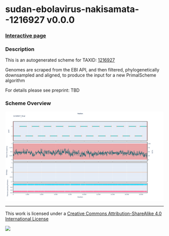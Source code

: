 # sudan-ebolavirus-nakisamata--1216927 v0.0.0

### [Interactive page](https://chrisgkent.github.io/schemes/sudan-ebolavirus-nakisamata--1216927-1000-v0.0.0)

### Description

This is an autogenerated scheme for TAXID: [1216927](https://www.ncbi.nlm.nih.gov/Taxonomy/Browser/wwwtax.cgi?mode=Info&id=1216927&lvl=3&lin=f&keep=1&srchmode=1&unlock)

Genomes are scraped from the EBI API, and then filtered, phylogenetically downsampled and aligned, to produce the input for a new PrimalScheme algorithm

For details please see preprint: TBD

### Scheme Overview

![Alt text](work/1216927_final.png '1216927_final.png')

------------------------------------------------------------------------

This work is licensed under a [Creative Commons Attribution-ShareAlike 4.0 International License](http://creativecommons.org/licenses/by-sa/4.0/) 

![](https://i.creativecommons.org/l/by-sa/4.0/88x31.png)